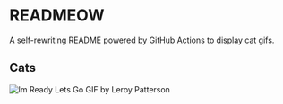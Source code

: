 # READMEOW

A self-rewriting README powered by GitHub Actions to display cat gifs.

## Cats

![Im Ready Lets Go GIF by Leroy Patterson](https://media2.giphy.com/media/CjmvTCZf2U3p09Cn0h/200.gif?cid=9acd02danhyduzyxzau4oe0mpv0um8kxduwrh6tflluodmuz&ep=v1_gifs_search&rid=200.gif&ct=g)
